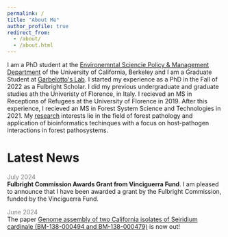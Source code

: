```yaml
---
permalink: /
title: "About Me"
author_profile: true
redirect_from: 
  - /about/
  - /about.html
---
```


I am a PhD student at the [Environemntal Sciencie Policy & Management Department](https://ourenvironment.berkeley.edu/) of the University of California, Berkeley and I am a Graduate Student at [Garbelotto's Lab](https://nature.berkeley.edu/matteolab/?page_id=12). I started my experience as a PhD in the Fall of 2022 as a Fulbright Scholar. I did my previous undergraduate and graduate studies ath the Univeristy of Florence, in Italy. I recieved an MS in Receptions of Refugees at the University of Florence in 2019. After this experience, I recieved an MS in Forest System Science and Technologies in 2021. My [research](https://kinoppyi.github.io/edoardo_scali.github.io/research/) interests lie in the field of forest pathology and application of bioinformatics techinques with a focus on host-pathogen interactions in forest pathosystems.  


Latest News
======

<span style="color:grey">July 2024</span><br/>
<span style="font-size: 14px">**Fulbright Commission Awards Grant from Vinciguerra Fund**. I am pleased to announce that I have been awarded a grant by the Fulbright Commission, funded by the Vinciguerra Fund.

<span style="color:grey">June 2024</span><br/>
<span style="font-size: 14px">The paper [Genome assembly of two California isolates of Seiridium cardinale (BM-138-000494 and BM-138-000479)](https://link.springer.com/article/10.1007/s42161-024-01665-5) is now out!    




